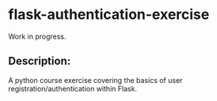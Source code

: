 # flask-authentication-exercise

Work in progress.

## Description:

A python course exercise covering the basics of user registration/authentication within Flask.